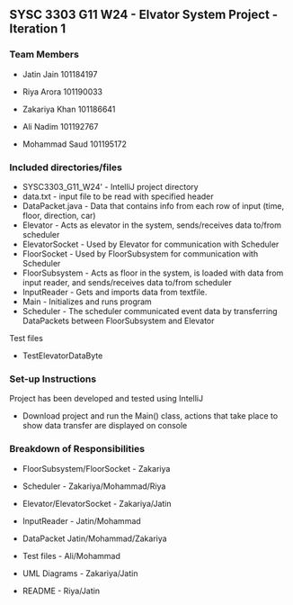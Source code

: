 SYSC 3303 G11 W24 - Elvator System Project - Iteration 1
--

### Team Members

* Jatin Jain 101184197 

* Riya Arora 101190033 

* Zakariya Khan 101186641 

* Ali Nadim 101192767 

* Mohammad Saud 101195172 

### Included directories/files
* SYSC3303_G11_W24' - IntelliJ project directory
* data.txt - input file to be read with specified header
* DataPacket.java - Data that contains info from each row of input (time, floor, direction, car)
* Elevator - Acts as elevator in the system, sends/receives data to/from scheduler
* ElevatorSocket - Used by Elevator for communication with Scheduler
* FloorSocket - Used by FloorSubsystem for communication with Scheduler
* FloorSubsystem - Acts as floor in the system, is loaded with data from input reader, and sends/receives data to/from scheduler
* InputReader - Gets and imports data from textfile.
* Main - Initializes and runs program
* Scheduler - The scheduler communicated event data by transferring DataPackets between FloorSubsystem and Elevator

Test files
* TestElevatorDataByte

### Set-up Instructions
Project has been developed and tested using IntelliJ
- Download project and run the Main() class, actions that take place to show data transfer are displayed on console

### Breakdown of Responsibilities
* FloorSubsystem/FloorSocket - Zakariya
* Scheduler - Zakariya/Mohammad/Riya
* Elevator/ElevatorSocket - Zakariya/Jatin
* InputReader - Jatin/Mohammad
* DataPacket Jatin/Mohammad/Zakariya

* Test files - Ali/Mohammad

* UML Diagrams - Zakariya/Jatin
* README - Riya/Jatin


